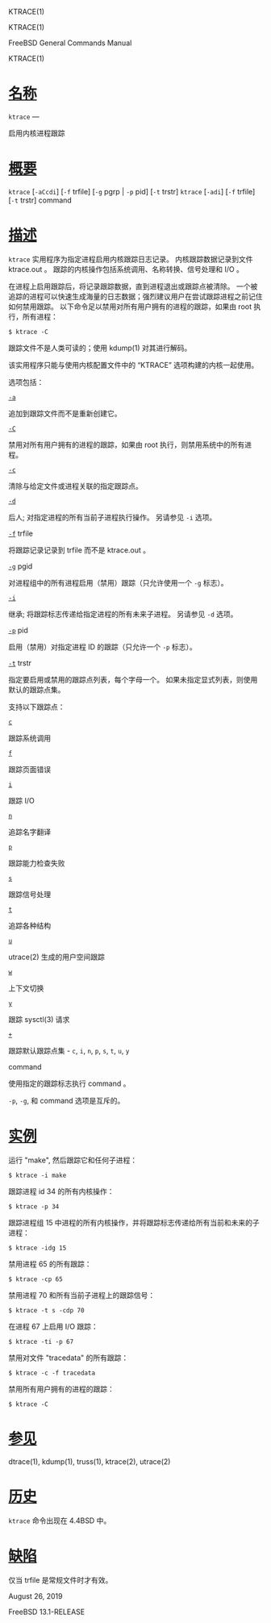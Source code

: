   KTRACE(1)  

KTRACE(1)

FreeBSD General Commands Manual

KTRACE(1)

[名称](#__u540D___u79F0_)
=======================

`ktrace` —

启用内核进程跟踪

[概要](#__u6982___u8981_)
=======================

`ktrace` \[`-aCcdi`\] \[`-f` trfile\] \[`-g` pgrp | `-p` pid\] \[`-t` trstr\] `ktrace` \[`-adi`\] \[`-f` trfile\] \[`-t` trstr\] command

[描述](#__u63CF___u8FF0_)
=======================

`ktrace` 实用程序为指定进程启用内核跟踪日志记录。 内核跟踪数据记录到文件 ktrace.out 。 跟踪的内核操作包括系统调用、名称转换、信号处理和 I/O 。

在进程上启用跟踪后，将记录跟踪数据，直到进程退出或跟踪点被清除。 一个被追踪的进程可以快速生成海量的日志数据；强烈建议用户在尝试跟踪进程之前记住如何禁用跟踪。 以下命令足以禁用对所有用户拥有的进程的跟踪，如果由 root 执行，所有进程：

`$ ktrace -C`

跟踪文件不是人类可读的；使用 kdump(1) 对其进行解码。

该实用程序只能与使用内核配置文件中的 “KTRACE” 选项构建的内核一起使用。

选项包括：

[`-a`](#a)

追加到跟踪文件而不是重新创建它。

[`-C`](#C)

禁用对所有用户拥有的进程的跟踪，如果由 root 执行，则禁用系统中的所有进程。

[`-c`](#c)

清除与给定文件或进程关联的指定跟踪点。

[`-d`](#d)

后人; 对指定进程的所有当前子进程执行操作。 另请参见 `-i` 选项。

[`-f`](#f) trfile

将跟踪记录记录到 trfile 而不是 ktrace.out 。

[`-g`](#g) pgid

对进程组中的所有进程启用（禁用）跟踪（只允许使用一个 `-g` 标志）。

[`-i`](#i)

继承; 将跟踪标志传递给指定进程的所有未来子进程。 另请参见 `-d` 选项。

[`-p`](#p) pid

启用（禁用）对指定进程 ID 的跟踪（只允许一个 `-p` 标志）。

[`-t`](#t) trstr

指定要启用或禁用的跟踪点列表，每个字母一个。 如果未指定显式列表，则使用默认的跟踪点集。

支持以下跟踪点：

[`c`](#c_2)

跟踪系统调用

[`f`](#f_2)

跟踪页面错误

[`i`](#i_2)

跟踪 I/O

[`n`](#n)

追踪名字翻译

[`p`](#p_2)

跟踪能力检查失败

[`s`](#s)

跟踪信号处理

[`t`](#t_2)

追踪各种结构

[`u`](#u)

utrace(2) 生成的用户空间跟踪

[`w`](#w)

上下文切换

[`y`](#y)

跟踪 sysctl(3) 请求

[`+`](#+)

跟踪默认跟踪点集 - `c`, `i`, `n`, `p`, `s`, `t`, `u`, `y`

command

使用指定的跟踪标志执行 command 。

`-p`, `-g`, 和 command 选项是互斥的。

[实例](#__u5B9E___u4F8B_)
=======================

运行 "make", 然后跟踪它和任何子进程：

`$ ktrace -i make`

跟踪进程 id 34 的所有内核操作：

`$ ktrace -p 34`

跟踪进程组 15 中进程的所有内核操作，并将跟踪标志传递给所有当前和未来的子进程：

`$ ktrace -idg 15`

禁用进程 65 的所有跟踪：

`$ ktrace -cp 65`

禁用进程 70 和所有当前子进程上的跟踪信号：

`$ ktrace -t s -cdp 70`

在进程 67 上启用 I/O 跟踪：

`$ ktrace -ti -p 67`

禁用对文件 "tracedata" 的所有跟踪：

`$ ktrace -c -f tracedata`

禁用所有用户拥有的进程的跟踪：

`$ ktrace -C`

[参见](#__u53C2___u89C1_)
=======================

dtrace(1), kdump(1), truss(1), ktrace(2), utrace(2)

[历史](#__u5386___u53F2_)
=======================

`ktrace` 命令出现在 4.4BSD 中。

[缺陷](#__u7F3A___u9677_)
=======================

仅当 trfile 是常规文件时才有效。

August 26, 2019

FreeBSD 13.1-RELEASE